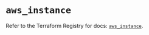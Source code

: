 # `aws_instance`

Refer to the Terraform Registry for docs: [`aws_instance`](https://registry.terraform.io/providers/hashicorp/aws/6.5.0/docs/resources/instance).
